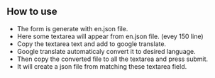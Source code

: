## How to use 
- The form is generate with en.json file.
- Here some textarea will appear from en.json file. (evey 150 line)
- Copy the textarea text and add to google translate.
- Google translate automaticaly convert it to desired language.
- Then copy the converted file to all the textarea and press submit.
- It will create a json file from matching these textarea field.
